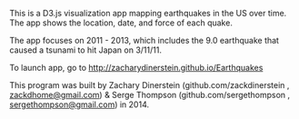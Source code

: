 This is a D3.js visualization app mapping earthquakes in the US over time. The app shows the location, date, and force of each quake.

The app focuses on 2011 - 2013, which includes the 9.0 earthquake that caused a tsunami to hit Japan on 3/11/11. 

To launch app, go to http://zacharydinerstein.github.io/Earthquakes

This program was built by Zachary Dinerstein (github.com/zackdinerstein , zackdhome@gmail.com) & Serge Thompson (github.com/sergethompson , sergethompson@gmail.com) in 2014.
